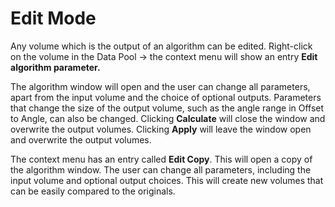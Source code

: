 # Edit Mode

Any volume which is the output of an algorithm can be edited. Right-click on the volume in the Data Pool → the context menu will show an entry **Edit algorithm parameter.**

The algorithm window will open and the user can change all parameters, apart from the input volume and the choice of optional outputs. Parameters that change the size of the output volume, such as the angle range in Offset to Angle, can also be changed. Clicking **Calculate** will close the window and overwrite the output volumes. Clicking **Apply** will leave the window open and overwrite the output volumes.

The context menu has an entry called **Edit Copy**. This will open a copy of the algorithm window. The user can change all parameters, including the input volume and optional output choices. This will create new volumes that can be easily compared to the originals.

